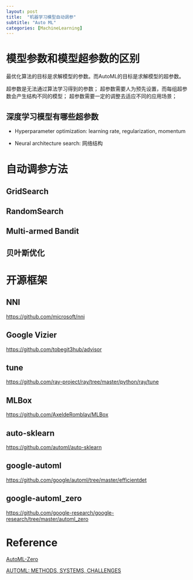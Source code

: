 ```yaml
---
layout: post
title:  "机器学习模型自动调参"
subtitle: "Auto ML"
categories: [MachineLearning]
---
```


# 模型参数和模型超参数的区别

最优化算法的目标是求解模型的参数。而AutoML的目标是求解模型的超参数。

超参数是无法通过算法学习得到的参数；
超参数需要人为预先设置，而每组超参数会产生结构不同的模型；
超参数需要一定的调整去适应不同的应用场景；

## 深度学习模型有哪些超参数

* Hyperparameter optimization: learning rate, regularization, momentum

* Neural architecture search: 网络结构



# 自动调参方法

## GridSearch

## RandomSearch

## Multi-armed Bandit

## 贝叶斯优化






# 开源框架

## NNI

https://github.com/microsoft/nni

## Google Vizier

https://github.com/tobegit3hub/advisor

## tune
https://github.com/ray-project/ray/tree/master/python/ray/tune

## MLBox

https://github.com/AxeldeRomblay/MLBox

## auto-sklearn

https://github.com/automl/auto-sklearn

## google-automl
https://github.com/google/automl/tree/master/efficientdet

## google-automl_zero

https://github.com/google-research/google-research/tree/master/automl_zero




# Reference

[AutoML-Zero](https://ai.googleblog.com/2020/07/automl-zero-evolving-code-that-learns.html)

[AUTOML: METHODS, SYSTEMS, CHALLENGES](https://www.automl.org/)